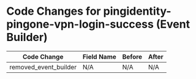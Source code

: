 # Code Changes for pingidentity-pingone-vpn-login-success (Event Builder)

| Code Change | Field Name | Before | After |
|-------------|------------|--------|-------|
| removed_event_builder | N/A | N/A | N/A |